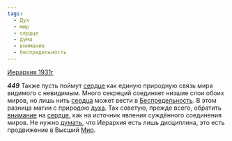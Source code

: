 ```yaml
---
tags:
  - Дух
  - мир
  - сердце
  - дума
  - внимание
  - беспредельность
---
```


[Иерархия 1931г](/agni/1931)

___449___
Также пусть поймут [сердце](/tag/#сердце) как единую природную связь мира видимого с невидимым. Много секреций соединяет низшие слои обоих миров, но лишь нить [сердца](/tag/#сердце) может вести в [Беспредельность](/tag/#беспредельность). В этом разница магии с природою [духа](/tag/#Дух). Так советую, прежде всего, обратить [внимание](/tag/#внимание) на [сердце](/tag/#сердце), как на источник явления суждённого соединения миров. Не нужно [думать](/tag/#дума), что Иерархия есть лишь дисциплина, это есть продвижение в Высший [Мир](/tag/#мир).   

